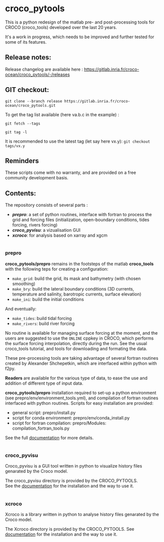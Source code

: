 # croco_pytools

This is a python redesign of the matlab pre- and post-processing tools for CROCO (croco_tools) developed over the last 20 years.

It's a work in progress, which needs to be improved and further tested for some of its features.

## Release notes: 

Release changelog are available here : https://gitlab.inria.fr/croco-ocean/croco_pytools/-/releases

## GIT checkout:

`git clone --branch release https://gitlab.inria.fr/croco-ocean/croco_pytools.git`

To get the tag list available (here va.b.c in the example) :

`git fetch --tags`

`git tag -l`

It is recommended to use the latest tag (let say here vx.y):  `git checkout tags/vx.y`


## Reminders

These scripts come with no warranty, and are provided on a free community development basis.

## Contents:
The repository consists of several parts :
  - ***prepro***: a set of python routines, interface with fortran to process the grid and forcing files (initialization, open-boundary conditions, tides forcing, rivers forcing)
  - ***croco_pyvisu***: a vizualisation GUI
  - ***xcroco***: for analysis based on xarray and xgcm

#
### prepro
**croco_pytools/prepro** remains in the footsteps of the matlab **croco_tools** with the following teps for creating a configuration:
* ``make_grid``: build the grid, its mask and bathymetry (with chosen smoothing)
* ``make_bry``: build the lateral boundary conditions (3D currents, temperature and salinity, barotropic currents, surface elevation)
* ``make_ini``: build the initial conditions

And eventually:
* ``make_tides``: build tidal forcing
* ``make_rivers``: build river forcing

No routine is available for managing surface forcing at the moment, and the users are suggested to use the ``ONLINE`` cppkey in CROCO, 
which performs the surface forcing interpolation, directly during the run. 
See the usual croco_tools tutorial, and tools for downloading and formating the data. 

These pre-processing tools are taking advantage of several fortran routines created by Alexander Shchepetkin, which are interfaced within python with f2py.

**Readers** are available for the various type of data, to ease the use and addition of different type of input data. 

**croco_pytools/prepro** installation required to set-up a python environment (see prepro/env/environment_tools.yml), and
compilation of fortran routines interfaced with python routines. 
Scripts for easy installation are provided: 
- general script: prepro/install.py
- script for conda environment: prepro/env/conda_install.py
- script for fortran compilation: prepro/Modules: compilation_fortran_tools.py

See the full [documentation]( https://croco-ocean.gitlabpages.inria.fr/croco_pytools/prepro) for more details.

#
### croco_pyvisu
Croco_pyvisu is a  GUI tool written in python to visualize history files genarated by the Croco model.

The croco_pyvisu directory is provided by the CROCO_PYTOOLS.  
See the [documentation](https://croco-ocean.gitlabpages.inria.fr/croco_pytools/croco_pyvisu) for the installation and the way to use it.


#
### xcroco
Xcroco is a library written in python to analyse history files genarated by the Croco model.

The Xcroco directory is provided by the CROCO_PYTOOLS.
See [documentation]( https://croco-ocean.gitlabpages.inria.fr/croco_pytools/xcroco) for the installation and the way to use it. 

